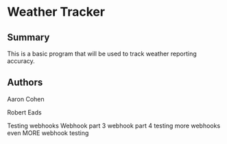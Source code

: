 # Weather Tracker

## Summary

This is a basic program that will be used to track weather reporting accuracy.

## Authors

Aaron Cohen

Robert Eads
 
Testing webhooks
Webhook part 3
webhook part 4
testing more webhooks
even MORE webhook testing
